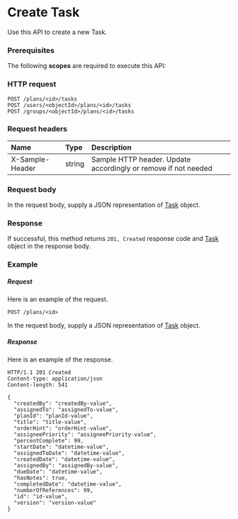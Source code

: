 # Create Task

Use this API to create a new Task.
### Prerequisites
The following **scopes** are required to execute this API: 
### HTTP request
<!-- { "blockType": "ignored" } -->
```http
POST /plans/<id>/tasks
POST /users/<objectId>/plans/<id>/tasks
POST /groups/<objectId>/plans/<id>/tasks

```
### Request headers
| Name       | Type | Description|
|:---------------|:--------|:----------|
| X-Sample-Header  | string  | Sample HTTP header. Update accordingly or remove if not needed|

### Request body
In the request body, supply a JSON representation of [Task](../resources/task.md) object.


### Response
If successful, this method returns `201, Created` response code and [Task](../resources/task.md) object in the response body.

### Example
##### Request
Here is an example of the request.
<!-- {
  "blockType": "request",
  "name": "create_task_from_plan"
}-->
```http
POST /plans/<id>
```
In the request body, supply a JSON representation of [Task](../resources/task.md) object.
##### Response
Here is an example of the response.
<!-- {
  "blockType": "response",
  "truncated": false,
  "@odata.type": "microsoft.graph.task"
} -->
```http
HTTP/1.1 201 Created
Content-type: application/json
Content-length: 541

{
  "createdBy": "createdBy-value",
  "assignedTo": "assignedTo-value",
  "planId": "planId-value",
  "title": "title-value",
  "orderHint": "orderHint-value",
  "assigneePriority": "assigneePriority-value",
  "percentComplete": 99,
  "startDate": "datetime-value",
  "assignedToDate": "datetime-value",
  "createdDate": "datetime-value",
  "assignedBy": "assignedBy-value",
  "dueDate": "datetime-value",
  "hasNotes": true,
  "completedDate": "datetime-value",
  "numberOfReferences": 99,
  "id": "id-value",
  "version": "version-value"
}
```

<!-- uuid: 8ab5c3ab-1055-43c2-9005-726397a6aee4
2015-10-18 19:39:27 UTC -->
<!-- {
  "type": "#page.annotation",
  "description": "Create Task",
  "keywords": "",
  "section": "documentation",
  "tocPath": ""
}-->